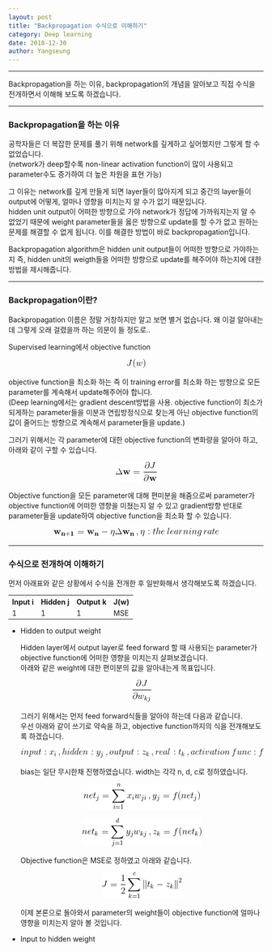```yaml
---
layout: post
title: "Backpropagation 수식으로 이해하기"
category: Deep learning
date: 2018-12-30
author: Yangseung
---
```


<hr>
<p>Backpropagation을 하는 이유, backpropagation의 개념을 알아보고 직접 수식을 전개하면서 이해해 보도록 하겠습니다.
<hr>

<h3>Backpropagation을 하는 이유</h3>

<p>공학자들은 더 복잡한 문제를 풀기 위해 network를 깊게하고 싶어했지만 그렇게 할 수 없었습니다.<br/> (network가 deep할수록 non-linear activation function이 많이 사용되고 parameter수도 증가하여 더 높은 차원을 표현 가능)</p>

<p>그 이유는 network를 깊게 만들게 되면 layer들이 많아지게 되고 중간의 layer들이 output에 어떻게, 얼마나 영향을 미치는지 알 수가 없기 때문입니다. <br/> hidden unit output이 어떠한 방향으로 가야 network가 정답에 가까워지는지 알 수 없었기 때문에 weight parameter들을 옳은 방향으로 update를 할 수가 없고 원하는 문제를 해결할 수 없게 됩니다. 이를 해결한 방법이 바로 backpropagation입니다.</p>
  
<p>Backpropagation algorithm은 hidden unit output들이 어떠한 방향으로 가야하는지 즉, hidden unit의 weigth들을 어떠한 방향으로 update를 해주어야 하는지에 대한 방법을 제시해줍니다.</p>

<hr>
  
<h3>Backpropagation이란?</h3>
<p>Backpropagation 이름은 정말 거창하지만 알고 보면 별거 없습니다. 왜 이걸 알아내는데 그렇게 오래 걸렸을까 하는 의문이 들 정도로..</p>

<p>Supervised learning에서 objective function
<p align = "center"><img src="/post_images/1_1.png"></p></p>

<p>objective function을 최소화 하는 즉 이 training error를 최소화 하는 방향으로 모든 parameter를 계속해서 update해주어야 합니다.<br/>
(Deep learning에서는 gradient descent방법을 사용. objective function이 최소가 되게하는 parameter들을 미분과 연립방정식으로 찾는게 아닌 objective function의 값이 줄어드는 방향으로 계속해서 parameter들을 update.)<br/></p>

<p>그러기 위해서는 각 parameter에 대한 objective function의 변화량을 알아야 하고, 아래와 같이 구할 수 있습니다.<br/>
<p align = "center"><img src="/post_images/1_2.png"></p></p>

<p>Objective function을 모든 parameter에 대해 편미분을 해줌으로써 parameter가 objective function에 어떠한 영향을 미쳤는지 알 수 있고 gradient방향 반대로 parameter들을 update하여 objective function을 최소화 할 수 있습니다.<br/>
<p align = "center"><img src="/post_images/1_3.png"></p></p>

<hr>

<h3>수식으로 전개하여 이해하기</h3>
<p>먼저 아래표와 같은 상황에서 수식을 전개한 후 일반화해서 생각해보도록 하겠습니다.</p>
<table cellspacing="0" cellpadding="0">
  <tr>
    <th>Input i </th><th>Hidden j </th><th>Output k </th><th> J(w)</th>
  </tr>
  <tr>
    <td>1 </td><td>1 </td><td>1 </td><td>MSE </td>
  </tr>
</table>

<ul>
  <li>Hidden to output weight</li>
  <p>Hidden layer에서 output layer로 feed forward 할 때 사용되는 parameter가 objective function에 어떠한 영향을 미치는지 살펴보겠습니다.</br>
  아래와 같은 weight에 대한 편미분의 값을 알아내는게 목표입니다.</p>
  <p align="center"><img src="/post_images/1_4.png"></p>
  <p>그러기 위해서는 먼저 feed forward식들을 알아야 하는데 다음과 같습니다.</br>
  우선 아래와 같이 쓰기로 약속을 하고, objective function까지의 식을 전개해보도록 하겠습니다.</p>
  <p align="center"><img src="/post_images/1_5.png"></p>
  <p>bias는 일단 무시한채 진행하였습니다. width는 각각 n, d, c로 정하였습니다.
  <p align="center"><img src="/post_images/1_6.png"></p>
  <p align="center"><img src="/post_images/1_7.png"></p>
  <p>Objective function은 MSE로 정하였고 아래와 같습니다.</p>
  <p align="center"><img src="/post_images/1_8.png"></p>
  <p>이제 본론으로 돌아와서 parameter의 weight들이 objective function에 얼마나 영향을 미치는지 알아 볼 것입니다.</p>
  

  <li>Input to hidden weight</li>
  
</ul>
